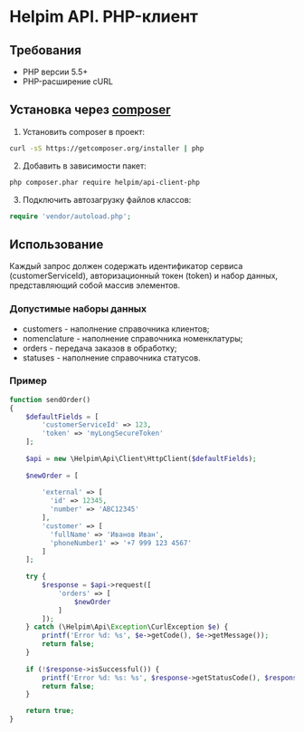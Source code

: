 # Helpim API. PHP-клиент

## Требования

* PHP версии 5.5+
* PHP-расширение cURL

## Установка через [composer](https://getcomposer.org/)

1. Установить composer в проект:
```bash
curl -sS https://getcomposer.org/installer | php
```

2. Добавить в зависимости пакет:
```bash
php composer.phar require helpim/api-client-php
```

3. Подключить автозагрузку файлов классов:
```php
require 'vendor/autoload.php';
```

## Использование

Каждый запрос должен содержать идентификатор сервиса (customerServiceId), авторизационный токен (token) и набор данных,
представляющий собой массив элементов.

### Допустимые наборы данных

* customers - наполнение справочника клиентов;
* nomenclature - наполнение справочника номенклатуры;
* orders - передача заказов в обработку;
* statuses - наполнение справочника статусов.

### Пример

```php
function sendOrder()
{
    $defaultFields = [
        'customerServiceId' => 123,
        'token' => 'myLongSecureToken'
    ];
    
    $api = new \Helpim\Api\Client\HttpClient($defaultFields);
    
    $newOrder = [
        
        'external' => [
          'id' => 12345,
          'number' => 'ABC12345'
        ],
        'customer' => [
          'fullName' => 'Иванов Иван',
          'phoneNumber1' => '+7 999 123 4567'
        ]
    ];
    
    try {
        $response = $api->request([
            'orders' => [
                $newOrder
            ]
        ]);
    } catch (\Helpim\Api\Exception\CurlException $e) {
        printf('Error %d: %s', $e->getCode(), $e->getMessage());
        return false;
    }
    
    if (!$response->isSuccessful()) {
        printf('Error %d: %s: %s', $response->getStatusCode(), $response->getError(), $response->getMessage());
        return false;
    }

    return true;
}
```

